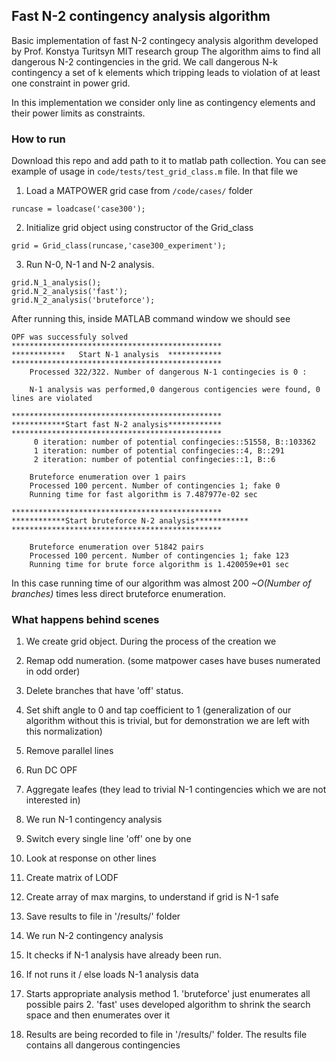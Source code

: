 ## Fast N-2 contingency analysis algorithm

Basic implementation of fast N-2 contingecy analysis algorithm developed by Prof. Konstya Turitsyn MIT research group
The algorithm aims to find all dangerous N-2 contingencies in the grid. 
We call dangerous N-k contingency a set of k elements which tripping leads to violation of at least one constraint in 
power grid. 

In this implementation we consider only line as contingency elements and their power limits as constraints.

### How to run
Download this repo and add path to it to matlab path collection. 
You can see example of usage in `code/tests/test_grid_class.m` file. In that file we

1. Load a MATPOWER grid case from `/code/cases/` folder
  
  ```
  runcase = loadcase('case300');
  ```
2. Initialize grid object using constructor of the Grid_class
  
  ```
  grid = Grid_class(runcase,'case300_experiment');
  ```

3. Run N-0, N-1 and N-2 analysis. 

  ```
  grid.N_1_analysis();
  grid.N_2_analysis('fast');
  grid.N_2_analysis('bruteforce');
  ```

After running this, inside MATLAB command window we should see

```
OPF was successfuly solved
***********************************************
************   Start N-1 analysis  ************
***********************************************
	Processed 322/322. Number of dangerous N-1 contingecies is 0 : 

	N-1 analysis was performed,0 dangerous contigencies were found, 0 lines are violated 

***********************************************
************Start fast N-2 analysis************
***********************************************
	 0 iteration: number of potential confingecies::51558, B::103362
	 1 iteration: number of potential confingecies::4, B::291
	 2 iteration: number of potential confingecies::1, B::6

	Bruteforce enumeration over 1 pairs 
	Processed 100 percent. Number of contingencies 1; fake 0
	Running time for fast algorithm is 7.487977e-02 sec 

***********************************************
************Start bruteforce N-2 analysis************
***********************************************

	Bruteforce enumeration over 51842 pairs 
	Processed 100 percent. Number of contingencies 1; fake 123
	Running time for brute force algorithm is 1.420059e+01 sec 
```

In this case running time of our algorithm was almost 200 _~O(Number of branches)_ times less direct bruteforce enumeration.

### What happens behind scenes

1. We create grid object. During the process of the creation we
  1. Remap odd numeration. (some matpower cases have buses numerated in odd order)
  2. Delete branches that have 'off' status.
  3. Set shift angle to 0 and tap coefficient to 1 (generalization of our algorithm without this is trivial, but for demonstration we are left with this normalization)
  4. Remove parallel lines
  5. Run DC OPF
  6. Aggregate leafes (they lead to trivial N-1 contingencies which we are not interested in)

2. We run N-1 contingency analysis
  1. Switch every single line 'off' one by one
  2. Look at response on other lines
  3. Create matrix of LODF
  4. Create array of max margins, to understand if grid is N-1 safe
  5. Save results to file in '/results/' folder

3. We run N-2 contingency analysis
  1. It checks if N-1 analysis have already been run.
  2. If not runs it / else loads N-1 analysis data
  3. Starts appropriate analysis method
    1. 'bruteforce' just enumerates all possible pairs
    2. 'fast' uses developed algorithm to shrink the search space and then enumerates over it
  4. Results are being recorded to file in '/results/' folder. The results file contains all dangerous contingencies 
